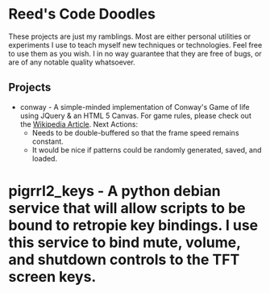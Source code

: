 # Reed's Code Doodles

These projects are just my ramblings.  Most are either personal utilities or experiments I use to teach myself new techniques or technologies.  Feel free to use them as you wish.  I in no way guarantee that they are free of bugs, or are of any notable quality whatsoever.

## Projects

* conway - A simple-minded implementation of Conway's Game of life using JQuery & an HTML 5 Canvas.  For game rules, please check out the [Wikipedia Article](http://en.wikipedia.org/wiki/Conway's_Game_of_Life).  Next Actions:
  * Needs to be double-buffered so that the frame speed remains constant.
  * It would be nice if patterns could be randomly generated, saved, and loaded.

# pigrrl2_keys - A python debian service that will allow scripts to be bound to retropie key bindings.  I use this service to bind mute, volume, and shutdown controls to the TFT screen keys.
